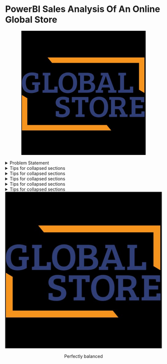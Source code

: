 # PowerBI Sales Analysis Of An Online Global Store
                               
<p align="center">
<img src="globalstore.jpg" width="400" height="400" />
</p>
<details>
<summary>Problem Statement</summary>
### You can add a header
</details>
<details>
<summary>Tips for collapsed sections</summary>
### You can add a header
</details>
<details>
<summary>Tips for collapsed sections</summary>
### You can add a header
</details>
<details>
<summary>Tips for collapsed sections</summary>
### You can add a header
</details>
<details>
<summary>Tips for collapsed sections</summary>
### You can add a header
</details>
<details>
<summary>Tips for collapsed sections</summary>
### You can add a header
</details>
<div align="center">
<img src="globalstore.jpg" >
<p>Perfectly balanced</p>
</div>
